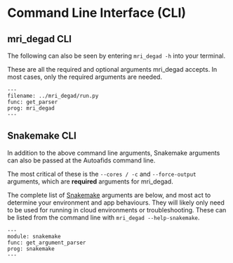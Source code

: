 # Command Line Interface (CLI)

## mri_degad CLI
The following can also be seen by entering `mri_degad -h` into your terminal.

These are all the required and optional arguments mri_degad accepts. In most 
cases, only the required arguments are needed.

```{argparse}
---
filename: ../mri_degad/run.py
func: get_parser
prog: mri_degad
---
```

## Snakemake CLI
In addition to the above command line arguments, Snakemake arguments can also be
passed at the Autoafids command line.

The most critical of these is the `--cores / -c` and `--force-output` arguments,
which are **required** arguments for mri_degad.

The complete list of [Snakemake](https://snakemake.readthedocs.io/en/stable/) 
arguments are below, and most act to determine your environment and app
behaviours. They will likely only need to be used for running in cloud
environments or troubleshooting. These can be listed from the command line with
`mri_degad --help-snakemake`.

```{argparse}
---
module: snakemake
func: get_argument_parser
prog: snakemake
---
```
